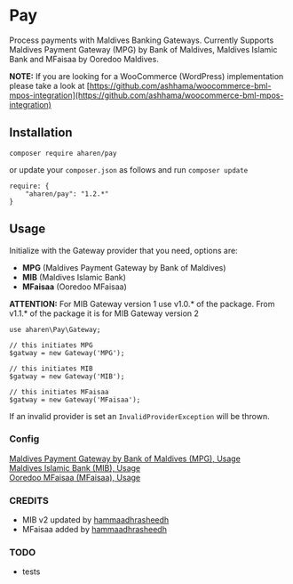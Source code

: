 # Pay

Process payments with Maldives Banking Gateways. Currently Supports Maldives Payment Gateway (MPG) by Bank of Maldives, Maldives Islamic Bank and MFaisaa by Ooredoo Maldives.

**NOTE:** If you are looking for a WooCommerce (WordPress) implementation please take a look at [https://github.com/ashhama/woocommerce-bml-mpos-integration](https://github.com/ashhama/woocommerce-bml-mpos-integration)

## Installation

```
composer require aharen/pay
``` 

or update your `composer.json` as follows and run `composer update`

```
require: {
    "aharen/pay": "1.2.*"
}
```

## Usage

Initialize with the Gateway provider that you need, options are:

- **MPG** (Maldives Payment Gateway by Bank of Maldives) 
- **MIB** (Maldives Islamic Bank)
- **MFaisaa** (Ooredoo MFaisaa)

**ATTENTION:** For MIB Gateway version 1 use v1.0.* of the package. From v1.1.* of the package it is for MIB Gateway version 2

```
use aharen\Pay\Gateway;

// this initiates MPG
$gatway = new Gateway('MPG');

// this initiates MIB
$gatway = new Gateway('MIB');

// this initiates MFaisaa
$gatway = new Gateway('MFaisaa');
```

If an invalid provider is set an `InvalidProviderException` will be thrown.

### Config

[Maldives Payment Gateway by Bank of Maldives (MPG),  Usage](MPG-Config.md)\
[Maldives Islamic Bank (MIB),  Usage](MIB-Config.md)\
[Ooredoo MFaisaa (MFaisaa),  Usage](MFaisaa-Config.md)

### CREDITS

- MIB v2 updated by [hammaadhrasheedh](https://github.com/hammaadhrasheedh)
- MFaisaa added by [hammaadhrasheedh](https://github.com/hammaadhrasheedh)

### TODO

- tests
